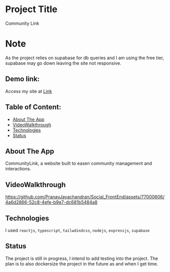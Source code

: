 # Project Title
Community Link 

# Note
As the project relies on supabase for db queries and I am using the free tier, supabase may go down leaving the site not responsive.

## Demo link:
Access my site at [Link]([https://google.com](https://communitylink-31025.web.app/auth/login))

## Table of Content:

- [About The App](#about-the-app)
- [VideoWalkthrough](#VideoWalkthrough)
- [Technologies](#technologies)
- [Status](#status)

## About The App
CommunityLink, a website built to easen community management and interactions.

## VideoWalkthrough
https://github.com/PranavJayachandran/Social_FrontEnd/assets/77000606/4a6d2866-52c8-4efe-b9e7-dc681b5484a8



## Technologies
I used `reactjs`, `typescript`, `tailwdindcss`, `nodejs`, `expressjs`, `supabase`


## Status
The project is still in progress, I intend to add testing into the project. The plan is to also dockersize the project in the future as and when I get time.
